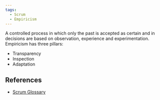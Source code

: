```yaml
---
tags:
  - Scrum
  - Empiricism
---
```

A controlled process in which only the past is accepted as certain and in decisions are based on observation, experience and experimentation. 
Empiricism has three pillars: 
- Transparency
- Inspection
- Adaptation
## References
- [Scrum Glossary](https://www.scrum.org/resources/scrum-glossary)